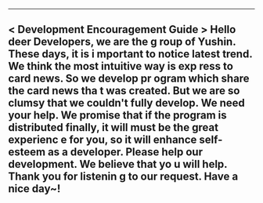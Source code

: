 -------------------------------------
 < Development Encouragement Guide >
 Hello deer Developers, we are the g
 roup of Yushin. These days, it is i
 mportant to notice latest trend. We
 think the most intuitive way is exp
 ress to card news. So we develop pr
 ogram which share the card news tha
 t was created. But we are so clumsy
 that we couldn't fully develop. We 
 need your help. We promise that if 
 the program is distributed finally,
 it will must be the great experienc
 e for you, so it will enhance self-
 esteem as a developer. Please help 
 our development. We believe that yo
 u will help. Thank you for listenin
 g to our request. Have a nice day~!
------------------------------------- 

 
 
